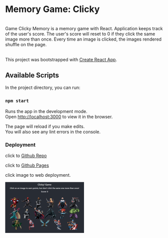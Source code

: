 <h1>Memory Game: Clicky</h1>
<br>
Game Clicky Memory is a memory game with React. Application keeps track of the user's score. The user's score will reset to 0 if they click the same image more than once. Every time an image is clicked, the images rendered shuffle on the page.<br><br>

This project was bootstrapped with [Create React App](https://github.com/facebook/create-react-app).

## Available Scripts

In the project directory, you can run:

### `npm start`

Runs the app in the development mode.<br>
Open [http://localhost:3000](http://localhost:3000) to view it in the browser.

The page will reload if you make edits.<br>
You will also see any lint errors in the console.

### Deployment

click to [Github Repo](https://github.com/riffon3000/game-clicky-memory)<br>

click to [Github Pages](https://riffon3000.github.io/game-clicky-memory/)<br>

click image to web deployment.<br>

<a href="https://game-clicky-memory.herokuapp.com/" target="_blank"><img src="https://github.com/riffon3000/game-clicky-memory/blob/master/public/img/clicky.png" alt="Memory Game Clicky" style="width: 50%; height: 50%;"></a>
